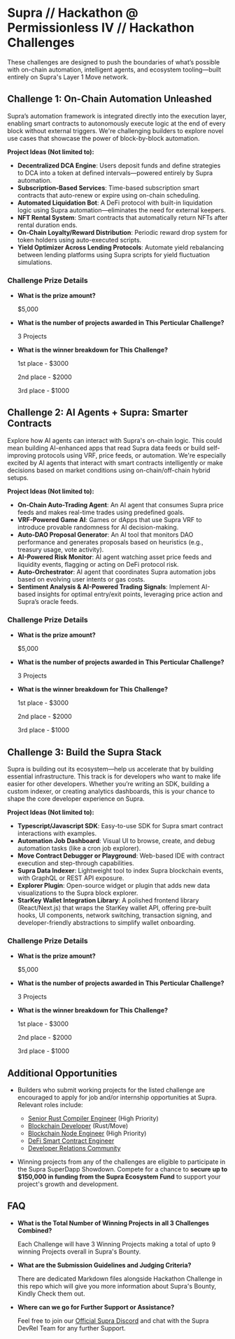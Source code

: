 # Supra // Hackathon @ Permissionless IV // Hackathon Challenges

These challenges are designed to push the boundaries of what’s possible with on-chain automation, intelligent agents, and ecosystem tooling—built entirely on Supra's Layer 1 Move network.

## Challenge 1: On-Chain Automation Unleashed

Supra’s automation framework is integrated directly into the execution layer, enabling smart contracts to autonomously execute logic at the end of every block without external triggers. We're challenging builders to explore novel use cases that showcase the power of block-by-block automation.

**Project Ideas (Not limited to):**
- **Decentralized DCA Engine**: Users deposit funds and define strategies to DCA into a token at defined intervals—powered entirely by Supra automation.
- **Subscription-Based Services**: Time-based subscription smart contracts that auto-renew or expire using on-chain scheduling.
- **Automated Liquidation Bot**: A DeFi protocol with built-in liquidation logic using Supra automation—eliminates the need for external keepers.
- **NFT Rental System**: Smart contracts that automatically return NFTs after rental duration ends.
- **On-Chain Loyalty/Reward Distribution**: Periodic reward drop system for token holders using auto-executed scripts.
- **Yield Optimizer Across Lending Protocols**: Automate yield rebalancing between lending platforms using Supra scripts for yield fluctuation simulations.

### Challenge Prize Details

- **What is the prize amount?**

  $5,000

- **What is the number of projects awarded in This Perticular Challenge?**

  3 Projects

- **What is the winner breakdown for This Challenge?**

  1st place - $3000

  2nd place - $2000

  3rd place - $1000

## Challenge 2: AI Agents + Supra: Smarter Contracts

Explore how AI agents can interact with Supra's on-chain logic. This could mean building AI-enhanced apps that read Supra data feeds or build self-improving protocols using VRF, price feeds, or automation. We're especially excited by AI agents that interact with smart contracts intelligently or make decisions based on market conditions using on-chain/off-chain hybrid setups.

**Project Ideas (Not limited to):**
- **On-Chain Auto-Trading Agent**: An AI agent that consumes Supra price feeds and makes real-time trades using predefined goals.
- **VRF-Powered Game AI**: Games or dApps that use Supra VRF to introduce provable randomness for AI decision-making.
- **Auto-DAO Proposal Generator**: An AI tool that monitors DAO performance and generates proposals based on heuristics (e.g., treasury usage, vote activity).
- **AI-Powered Risk Monitor**: AI agent watching asset price feeds and liquidity events, flagging or acting on DeFi protocol risk.
- **Auto-Orchestrator**: AI agent that coordinates Supra automation jobs based on evolving user intents or gas costs.
- **Sentiment Analysis & AI-Powered Trading Signals**: Implement AI-based insights for optimal entry/exit points, leveraging price action and Supra’s oracle feeds.

### Challenge Prize Details

- **What is the prize amount?**

  $5,000

- **What is the number of projects awarded in This Perticular Challenge?**

  3 Projects

- **What is the winner breakdown for This Challenge?**

  1st place - $3000

  2nd place - $2000

  3rd place - $1000

## Challenge 3: Build the Supra Stack

Supra is building out its ecosystem—help us accelerate that by building essential infrastructure. This track is for developers who want to make life easier for other developers. Whether you’re writing an SDK, building a custom indexer, or creating analytics dashboards, this is your chance to shape the core developer experience on Supra.

**Project Ideas (Not limited to):**
- **Typescript/Javascript SDK**: Easy-to-use SDK for Supra smart contract interactions with examples.
- **Automation Job Dashboard**: Visual UI to browse, create, and debug automation tasks (like a cron job explorer).
- **Move Contract Debugger or Playground**: Web-based IDE with contract execution and step-through capabilities.
- **Supra Data Indexer**: Lightweight tool to index Supra blockchain events, with GraphQL or REST API exposure.
- **Explorer Plugin**: Open-source widget or plugin that adds new data visualizations to the Supra block explorer.
- **StarKey Wallet Integration Library**: A polished frontend library (React/Next.js) that wraps the StarKey wallet API, offering pre-built hooks, UI components, network switching, transaction signing, and developer-friendly abstractions to simplify wallet onboarding.

### Challenge Prize Details

- **What is the prize amount?**

  $5,000

- **What is the number of projects awarded in This Perticular Challenge?**

  3 Projects

- **What is the winner breakdown for This Challenge?**

  1st place - $3000

  2nd place - $2000

  3rd place - $1000

## Additional Opportunities

- Builders who submit working projects for the listed challenge are encouraged to apply for job and/or internship opportunities at Supra. Relevant roles include:
  - [Senior Rust Compiler Engineer](https://supra.com/careers/5537974004/) (High Priority)
  - [Blockchain Developer](https://supra.com/careers/4237586004/) (Rust/Move)
  - [Blockchain Node Engineer](https://supra.com/careers/5542681004/) (High Priority)
  - [DeFi Smart Contract Engineer](https://supra.com/careers/5165232004/)
  - [Developer Relations Community](https://supra.com/careers/5399916004/)

- Winning projects from any of the challenges are eligible to participate in the Supra SuperDapp Showdown. Compete for a chance to **secure up to $150,000 in funding from the Supra Ecosystem Fund** to support your project's growth and development.

## FAQ

- **What is the Total Number of Winning Projects in all 3 Challenges Combined?**

  Each Challenge will have 3 Winning Projects making a total of upto 9 winning Projects overall in Supra's Bounty.

- **What are the Submission Guidelines and Judging Criteria?**

  There are dedicated Markdown files alongside Hackathon Challenge in this repo which will give you more information about Supra's Bounty, Kindly Check them out.

- **Where can we go for Further Support or Assistance?**

  Feel free to join our [Official Supra Discord](https://discord.gg/supralabs) and chat with the Supra DevRel Team for any further Support.
